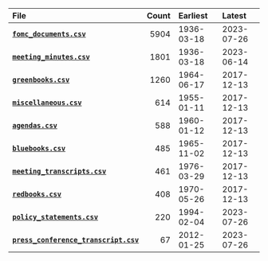 | File                                                                    |   Count | Earliest   | Latest     |
|:------------------------------------------------------------------------|--------:|:-----------|:-----------|
| [**`fomc_documents.csv`**](fomc_documents.md)                           |    5904 | 1936-03-18 | 2023-07-26 |
| [**`meeting_minutes.csv`**](meeting_minutes.md)                         |    1801 | 1936-03-18 | 2023-06-14 |
| [**`greenbooks.csv`**](greenbooks.md)                                   |    1260 | 1964-06-17 | 2017-12-13 |
| [**`miscellaneous.csv`**](miscellaneous.md)                             |     614 | 1955-01-11 | 2017-12-13 |
| [**`agendas.csv`**](agendas.md)                                         |     588 | 1960-01-12 | 2017-12-13 |
| [**`bluebooks.csv`**](bluebooks.md)                                     |     485 | 1965-11-02 | 2017-12-13 |
| [**`meeting_transcripts.csv`**](meeting_transcripts.md)                 |     461 | 1976-03-29 | 2017-12-13 |
| [**`redbooks.csv`**](redbooks.md)                                       |     408 | 1970-05-26 | 2017-12-13 |
| [**`policy_statements.csv`**](policy_statements.md)                     |     220 | 1994-02-04 | 2023-07-26 |
| [**`press_conference_transcript.csv`**](press_conference_transcript.md) |      67 | 2012-01-25 | 2023-07-26 |